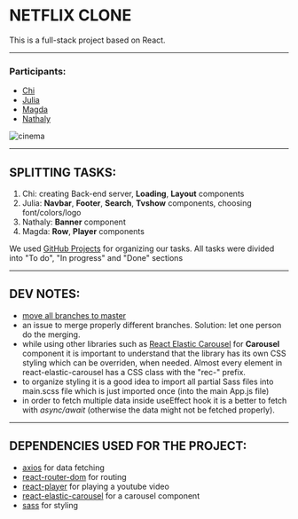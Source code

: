# NETFLIX CLONE

This is a full-stack project based on React.

******

### Participants: 
- [Chi](https://github.com/KhanhChiTran)
- [Julia](https://github.com/juliasckr)
- [Magda](https://github.com/magdasokolovic)
- [Nathaly](https://github.com/nathcolombo)

![cinema](https://images.unsplash.com/photo-1536440136628-849c177e76a1?ixid=MnwxMjA3fDB8MHxwaG90by1wYWdlfHx8fGVufDB8fHx8&ixlib=rb-1.2.1&auto=format&fit=crop&w=925&q=80)

******

## SPLITTING TASKS:
1. Chi: creating Back-end server, **Loading**, **Layout** components
2. Julia: **Navbar**, **Footer**, **Search**, **Tvshow** components, choosing font/colors/logo
3. Nathaly: **Banner** component
4. Magda: **Row**, **Player** components

We used [GitHub Projects](https://github.com/magdasokolovic/netflix-clone/projects) for organizing our tasks. All tasks were divided into "To do", "In progress" and "Done" sections

****** 

## DEV NOTES:

- [move all branches to master](https://stackoverflow.com/questions/2862590/how-to-replace-master-branch-in-git-entirely-from-another-branch)
- an issue to merge properly different branches. Solution: let one person do the merging.
- while using other libraries such as [React Elastic Carousel](https://sag1v.github.io/react-elastic-carousel/#styling) for **Carousel** component it is important to understand that the library has its own CSS styling which can be overriden, when needed. Almost every element in react-elastic-carousel has a  CSS class with the "rec-" prefix.
- to organize styling it is a good idea to import all partial Sass files into main.scss file which is just imported once (into the main App.js file)
- in order to fetch multiple data inside useEffect hook it is a better to fetch with _async/await_ (otherwise the data might not be fetched properly).

******

## DEPENDENCIES USED FOR THE PROJECT:
- [axios](https://www.npmjs.com/package/axios) for data fetching
- [react-router-dom](https://www.npmjs.com/package/react-router-dom) for routing
- [react-player](https://www.npmjs.com/package/react-player) for playing a youtube video
- [react-elastic-carousel](https://sag1v.github.io/react-elastic-carousel/) for a carousel component
- [sass](https://sass-lang.com/) for styling
